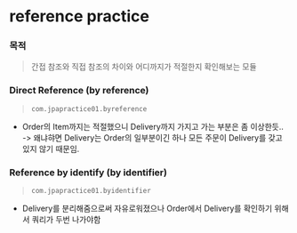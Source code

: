 # reference practice

### 목적

> 간접 참조와 직접 참조의 차이와 어디까지가 적절한지 확인해보는 모듈

### Direct Reference (by reference)

> `com.jpapractice01.byreference`

- Order의 Item까지는 적절했으니 Delivery까지 가지고 가는 부분은 좀 이상한듯..   
-> 왜냐햐면 Delivery는 Order의 일부분이긴 하나 모든 주문이 Delivery를 갖고있지 않기 때문임.


### Reference by identify (by identifier)

> `com.jpapractice01.byidentifier`

- Delivery를 분리해줌으로써 자유로워졌으나 Order에서 Delivery를 확인하기 위해서 쿼리가 두번 나가야함
